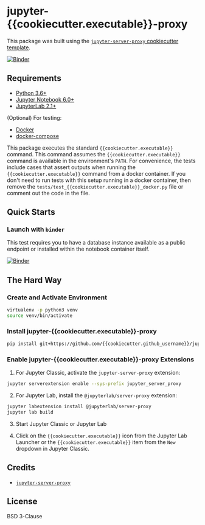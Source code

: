 # jupyter-{{cookiecutter.executable}}-proxy

This package was built using the [`jupyter-server-proxy` cookiecutter template](https://github.com/illumidesk/cookiecutter-jupyter-server-proxy).

[![Binder](https://mybinder.org/badge_logo.svg)](https://mybinder.org/v2/gh/{{cookiecutter.github_username}}/jupyter-{{cookiecutter.executable}}-proxy/main?urlpath={{cookiecutter.executable}})

## Requirements

- [Python 3.6+](https://www.python.org/downloads/)
- [Jupyter Notebook 6.0+](https://pypi.org/project/notebook/)
- [JupyterLab 2.1+](https://jupyterlab.readthedocs.io/en/stable/getting_started/installation.html)

(Optional) For testing:

- [Docker](https://docs.docker.com/get-docker/)
- [docker-compose](https://docs.docker.com/compose/install/)

This package executes the standard `{{cookiecutter.executable}}` command. This command assumes the `{{cookiecutter.executable}}` command is available in the environment's `PATH`. For convenience, the tests include cases that assert outputs when running the `{{cookiecutter.executable}}` command from a docker container. If you don't need to run tests with this setup running in a docker container, then remove the `tests/test_{{cookiecutter.executable}}_docker.py` file or comment out the code in the file.

## Quick Starts

### Launch with `binder`

This test requires you to have a database instance available as a public endpoint or installed within the notebook container itself.

[![Binder](https://mybinder.org/badge_logo.svg)](https://mybinder.org/v2/gh/illumidesk/jupyter-{{cookiecutter.executable}}-proxy/main?urlpath={{cookiecutter.executable}})

## The Hard Way

### Create and Activate Environment

```bash
virtualenv -p python3 venv
source venv/bin/activate
```

### Install jupyter-{{cookiecutter.executable}}-proxy

```bash
pip install git+https://github.com/{{cookiecutter.github_username}}/jupyter-{{cookiecutter.executable}}-proxy.git
```

### Enable jupyter-{{cookiecutter.executable}}-proxy Extensions

1. For Jupyter Classic, activate the `jupyter-server-proxy` extension:

```bash
jupyter serverextension enable --sys-prefix jupyter_server_proxy
```

2. For Jupyter Lab, install the `@jupyterlab/server-proxy` extension:

```bash
jupyter labextension install @jupyterlab/server-proxy
jupyter lab build
```

3. Start Jupyter Classic or Jupyter Lab

4. Click on the `{{cookiecutter.executable}}` icon from the Jupyter Lab Launcher or the `{{cookiecutter.executable}}` item from the `New` dropdown in Jupyter Classic.

## Credits

- [`jupyter-server-proxy`](https://github.com/jupyterhub/jupyter-server-proxy)

## License

BSD 3-Clause
